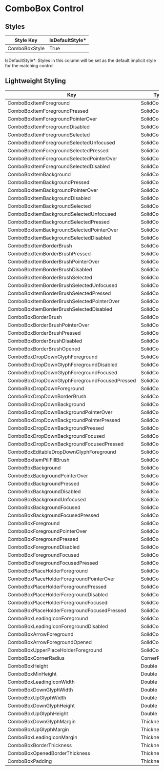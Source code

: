 # ComboBox Control
## Styles

Style Key|IsDefaultStyle*
-|-
ComboBoxStyle|True

IsDefaultStyle*: Styles in this column will be set as the default implicit style for the matching control

## Lightweight Styling

Key|Type|Value
-|-|-
ComboBoxItemForeground|SolidColorBrush|OnSurfaceBrush
ComboBoxItemForegroundPressed|SolidColorBrush|OnSurfaceBrush
ComboBoxItemForegroundPointerOver|SolidColorBrush|OnSurfaceBrush
ComboBoxItemForegroundDisabled|SolidColorBrush|OnSurfaceBrush
ComboBoxItemForegroundSelected|SolidColorBrush|OnSurfaceBrush
ComboBoxItemForegroundSelectedUnfocused|SolidColorBrush|OnSurfaceBrush
ComboBoxItemForegroundSelectedPressed|SolidColorBrush|OnSurfaceBrush
ComboBoxItemForegroundSelectedPointerOver|SolidColorBrush|OnSurfaceBrush
ComboBoxItemForegroundSelectedDisabled|SolidColorBrush|OnSurfaceBrush
ComboBoxItemBackground|SolidColorBrush|SystemControlTransparentBrush
ComboBoxItemBackgroundPressed|SolidColorBrush|OnSurfaceVariantHoverBrush
ComboBoxItemBackgroundPointerOver|SolidColorBrush|OnSurfaceVariantHoverBrush
ComboBoxItemBackgroundDisabled|SolidColorBrush|SystemControlTransparentBrush
ComboBoxItemBackgroundSelected|SolidColorBrush|PrimarySelectedBrush
ComboBoxItemBackgroundSelectedUnfocused|SolidColorBrush|SystemControlTransparentBrush
ComboBoxItemBackgroundSelectedPressed|SolidColorBrush|PrimarySelectedBrush
ComboBoxItemBackgroundSelectedPointerOver|SolidColorBrush|PrimarySelectedBrush
ComboBoxItemBackgroundSelectedDisabled|SolidColorBrush|SystemControlTransparentBrush
ComboBoxItemBorderBrush|SolidColorBrush|SystemControlTransparentBrush
ComboBoxItemBorderBrushPressed|SolidColorBrush|SystemControlTransparentBrush
ComboBoxItemBorderBrushPointerOver|SolidColorBrush|SystemControlTransparentBrush
ComboBoxItemBorderBrushDisabled|SolidColorBrush|SystemControlTransparentBrush
ComboBoxItemBorderBrushSelected|SolidColorBrush|SystemControlTransparentBrush
ComboBoxItemBorderBrushSelectedUnfocused|SolidColorBrush|SystemControlTransparentBrush
ComboBoxItemBorderBrushSelectedPressed|SolidColorBrush|SystemControlTransparentBrush
ComboBoxItemBorderBrushSelectedPointerOver|SolidColorBrush|SystemControlTransparentBrush
ComboBoxItemBorderBrushSelectedDisabled|SolidColorBrush|SystemControlTransparentBrush
ComboBoxBorderBrush|SolidColorBrush|OnSurfaceLowBrush
ComboBoxBorderBrushPointerOver|SolidColorBrush|OnSurfaceLowBrush
ComboBoxBorderBrushPressed|SolidColorBrush|OnSurfaceLowBrush
ComboBoxBorderBrushDisabled|SolidColorBrush|OnSurfaceLowBrush
ComboBoxBorderBrushOpened|SolidColorBrush|PrimaryBrush
ComboBoxDropDownGlyphForeground|SolidColorBrush|SystemControlTransparentBrush
ComboBoxDropDownGlyphForegroundDisabled|SolidColorBrush|SystemControlTransparentBrush
ComboBoxDropDownGlyphForegroundFocused|SolidColorBrush|SystemControlTransparentBrush
ComboBoxDropDownGlyphForegroundFocusedPressed|SolidColorBrush|SystemControlTransparentBrush
ComboBoxDropDownForeground|SolidColorBrush|SystemControlTransparentBrush
ComboBoxDropDownBorderBrush|SolidColorBrush|SystemControlTransparentBrush
ComboBoxDropDownBackground|SolidColorBrush|SurfaceBrush
ComboBoxDropDownBackgroundPointerOver|SolidColorBrush|SurfaceBrush
ComboBoxDropDownBackgroundPointerPressed|SolidColorBrush|SurfaceBrush
ComboBoxDropDownBackgroundPressed|SolidColorBrush|SurfaceBrush
ComboBoxDropDownBackgroundFocused|SolidColorBrush|SurfaceBrush
ComboBoxDropDownBackgroundFocusedPressed|SolidColorBrush|SurfaceBrush
ComboBoxEditableDropDownGlyphForeground|SolidColorBrush|SystemControlTransparentBrush
ComboBoxItemPillFillBrush|SolidColorBrush|SystemControlTransparentBrush
ComboBoxBackground|SolidColorBrush|SystemControlTransparentBrush
ComboBoxBackgroundPointerOver|SolidColorBrush|SystemControlTransparentBrush
ComboBoxBackgroundPressed|SolidColorBrush|SystemControlTransparentBrush
ComboBoxBackgroundDisabled|SolidColorBrush|SystemControlTransparentBrush
ComboBoxBackgroundUnfocused|SolidColorBrush|SystemControlTransparentBrush
ComboBoxBackgroundFocused|SolidColorBrush|SystemControlTransparentBrush
ComboBoxBackgroundFocusedPressed|SolidColorBrush|SystemControlTransparentBrush
ComboBoxForeground|SolidColorBrush|OnSurfaceBrush
ComboBoxForegroundPointerOver|SolidColorBrush|OnSurfaceBrush
ComboBoxForegroundPressed|SolidColorBrush|OnSurfaceLowBrush
ComboBoxForegroundDisabled|SolidColorBrush|OnSurfaceLowBrush
ComboBoxForegroundFocused|SolidColorBrush|OnSurfaceLowBrush
ComboBoxForegroundFocusedPressed|SolidColorBrush|OnSurfaceLowBrush
ComboBoxPlaceHolderForeground|SolidColorBrush|OnSurfaceLowBrush
ComboBoxPlaceHolderForegroundPointerOver|SolidColorBrush|OnSurfaceLowBrush
ComboBoxPlaceHolderForegroundPressed|SolidColorBrush|OnSurfaceLowBrush
ComboBoxPlaceHolderForegroundDisabled|SolidColorBrush|OnSurfaceLowBrush
ComboBoxPlaceHolderForegroundFocused|SolidColorBrush|OnSurfaceLowBrush
ComboBoxPlaceHolderForegroundFocusedPressed|SolidColorBrush|OnSurfaceLowBrush
ComboBoxLeadingIconForeground|SolidColorBrush|OnSurfaceBrush
ComboBoxLeadingIconForegroundDisabled|SolidColorBrush|OnSurfaceLowBrush
ComboBoxArrowForeground|SolidColorBrush|OnSurfaceBrush
ComboBoxArrowForegroundOpened|SolidColorBrush|PrimaryBrush
ComboBoxUpperPlaceHolderForeground|SolidColorBrush|PrimaryBrush
ComboBoxCornerRadius|CornerRadius|4
ComboBoxHeight|Double|50
ComboBoxMinHeight|Double|56
ComboBoxLeadingIconWidth|Double|20
ComboBoxDownGlyphWidth|Double|10
ComboBoxUpGlyphWidth|Double|10
ComboBoxDownGlyphHeight|Double|5
ComboBoxUpGlyphHeight|Double|5
ComboBoxDownGlyphMargin|Thickness|7,0
ComboBoxUpGlyphMargin|Thickness|7,0
ComboBoxLeadingIconMargin|Thickness|2,0,18,0
ComboBoxBorderThickness|Thickness|1
ComboBoxOpenedBorderThickness|Thickness|2
ComboBoxPadding|Thickness|16,0